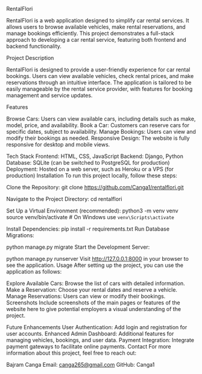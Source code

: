 RentalFlori

RentalFlori is a web application designed to simplify car rental services. It allows users to browse available vehicles, make rental reservations, and manage bookings efficiently. This project demonstrates a full-stack approach to developing a car rental service, featuring both frontend and backend functionality.

Project Description

RentalFlori is designed to provide a user-friendly experience for car rental bookings. Users can view available vehicles, check rental prices, and make reservations through an intuitive interface. The application is tailored to be easily manageable by the rental service provider, with features for booking management and service updates.

Features

Browse Cars: Users can view available cars, including details such as make, model, price, and availability.
Book a Car: Customers can reserve cars for specific dates, subject to availability.
Manage Bookings: Users can view and modify their bookings as needed.
Responsive Design: The website is fully responsive for desktop and mobile views.

Tech Stack
Frontend: HTML, CSS, JavaScript
Backend: Django, Python
Database: SQLite (can be switched to PostgreSQL for production)
Deployment: Hosted on a web server, such as Heroku or a VPS (for production)
Installation
To run this project locally, follow these steps:

Clone the Repository:
git clone https://github.com/Canga1/rentalflori.git

Navigate to the Project Directory:
cd rentalflori

Set Up a Virtual Environment (recommended):
python3 -m venv venv
source venv/bin/activate  # On Windows use `venv\Scripts\activate`

Install Dependencies:
pip install -r requirements.txt
Run Database Migrations:

python manage.py migrate
Start the Development Server:

python manage.py runserver
Visit http://127.0.0.1:8000 in your browser to see the application.
Usage
After setting up the project, you can use the application as follows:

Explore Available Cars: Browse the list of cars with detailed information.
Make a Reservation: Choose your rental dates and reserve a vehicle.
Manage Reservations: Users can view or modify their bookings.
Screenshots
Include screenshots of the main pages or features of the website here to give potential employers a visual understanding of the project.

Future Enhancements
User Authentication: Add login and registration for user accounts.
Enhanced Admin Dashboard: Additional features for managing vehicles, bookings, and user data.
Payment Integration: Integrate payment gateways to facilitate online payments.
Contact
For more information about this project, feel free to reach out:

Bajram Canga
Email: canga265@gmail.com
GitHub: Canga1
